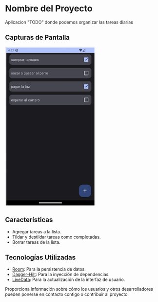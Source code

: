 <!DOCTYPE html>
<html lang="es">

<head>
  <meta charset="UTF-8">
  <meta name="viewport" content="width=device-width, initial-scale=1.0">

</head>

<body>

  <h1>Nombre del Proyecto</h1>

  <p> Aplicacion "TODO" donde podemos organizar las tareas diarias</p>

   <h2>Capturas de Pantalla</h2>
   
![](https://github.com/guillogg/Tareas/blob/master/screen.jpg)


 


  <h2>Características</h2>
  <ul>
    <li>Agregar tareas a la lista.</li>
    <li>Tildar y destildar tareas como completadas.</li>
    <li>Borrar tareas de la lista.</li>
  </ul>

  <h2>Tecnologías Utilizadas</h2>
  <ul>
    <li><a href="https://developer.android.com/topic/libraries/architecture/room">Room</a>: Para la persistencia de datos.</li>
    <li><a href="https://dagger.dev/hilt/">Dagger-Hilt</a>: Para la inyección de dependencias.</li>
    <li><a href="https://developer.android.com/topic/libraries/architecture/livedata">LiveData</a>: Para la actualización de la interfaz de usuario.</li>
  </ul>




  <p>Proporciona información sobre cómo los usuarios y otros desarrolladores pueden ponerse en contacto contigo o contribuir al proyecto.</p>

</body>

</html>
